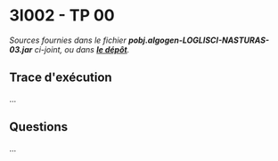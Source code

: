 
# 3I002 - TP 00

_Sources fournies dans le fichier **pobj.algogen-LOGLISCI-NASTURAS-03.jar** ci-joint, ou dans **[le dépôt](http://github.com/3201101/3I002/tree/master/Devoirs/03)**._

## Trace d'exécution

...

## Questions

...